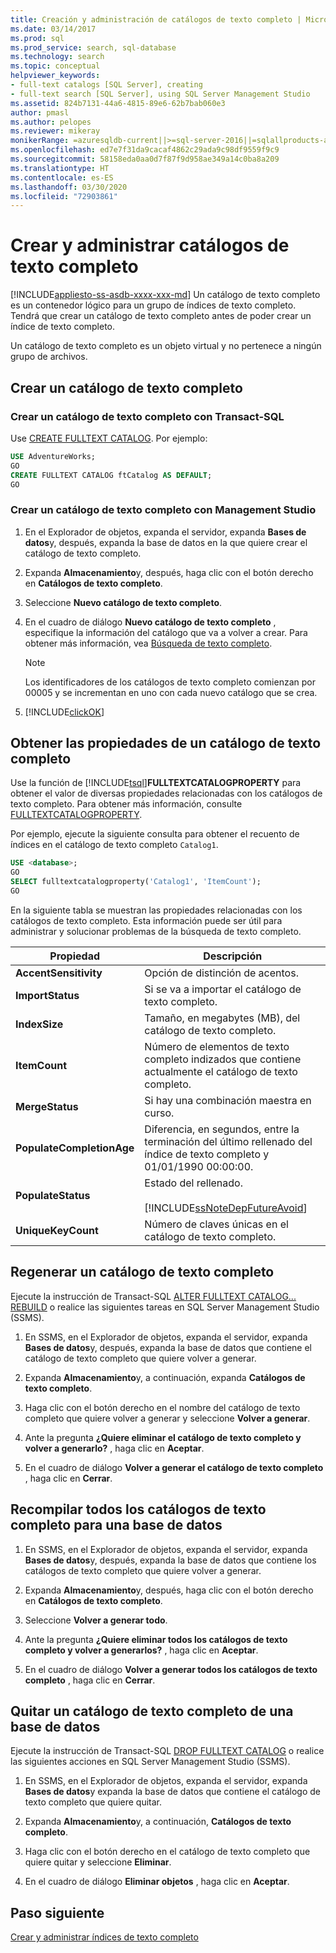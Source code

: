 ```yaml
---
title: Creación y administración de catálogos de texto completo | Microsoft Docs
ms.date: 03/14/2017
ms.prod: sql
ms.prod_service: search, sql-database
ms.technology: search
ms.topic: conceptual
helpviewer_keywords:
- full-text catalogs [SQL Server], creating
- full-text search [SQL Server], using SQL Server Management Studio
ms.assetid: 824b7131-44a6-4815-89e6-62b7bab060e3
author: pmasl
ms.author: pelopes
ms.reviewer: mikeray
monikerRange: =azuresqldb-current||>=sql-server-2016||=sqlallproducts-allversions||>=sql-server-linux-2017||=azuresqldb-mi-current
ms.openlocfilehash: ed7e7f31da9cacaf4862c29ada9c98df9559f9c9
ms.sourcegitcommit: 58158eda0aa0d7f87f9d958ae349a14c0ba8a209
ms.translationtype: HT
ms.contentlocale: es-ES
ms.lasthandoff: 03/30/2020
ms.locfileid: "72903861"
---
```

# <a name="create-and-manage-full-text-catalogs"></a>Crear y administrar catálogos de texto completo
[!INCLUDE[appliesto-ss-asdb-xxxx-xxx-md](../../includes/appliesto-ss-asdb-xxxx-xxx-md.md)]
Un catálogo de texto completo es un contenedor lógico para un grupo de índices de texto completo. Tendrá que crear un catálogo de texto completo antes de poder crear un índice de texto completo.

Un catálogo de texto completo es un objeto virtual y no pertenece a ningún grupo de archivos.
  
##  <a name="create-a-full-text-catalog"></a><a name="creating"></a> Crear un catálogo de texto completo  

### <a name="create-a-full-text-catalog-with-transact-sql"></a>Crear un catálogo de texto completo con Transact-SQL
Use [CREATE FULLTEXT CATALOG](../../t-sql/statements/create-fulltext-catalog-transact-sql.md). Por ejemplo:

```sql 
USE AdventureWorks;  
GO  
CREATE FULLTEXT CATALOG ftCatalog AS DEFAULT;  
GO  
``` 

### <a name="create-a-full-text-catalog-with-management-studio"></a>Crear un catálogo de texto completo con Management Studio
1.  En el Explorador de objetos, expanda el servidor, expanda **Bases de datos**y, después, expanda la base de datos en la que quiere crear el catálogo de texto completo.  
  
2.  Expanda **Almacenamiento**y, después, haga clic con el botón derecho en **Catálogos de texto completo**.  
  
3.  Seleccione **Nuevo catálogo de texto completo**.  
  
4.  En el cuadro de diálogo **Nuevo catálogo de texto completo** , especifique la información del catálogo que va a volver a crear. Para obtener más información, vea [Búsqueda de texto completo](/sql/database-engine/new-full-text-catalog-general-page).  
  
    > [!NOTE]  
    >  Los identificadores de los catálogos de texto completo comienzan por 00005 y se incrementan en uno con cada nuevo catálogo que se crea.  
  
5.  [!INCLUDE[clickOK](../../includes/clickok-md.md)]  

##  <a name="get-the-properties-of-a-full-text-catalog"></a><a name="props"></a> Obtener las propiedades de un catálogo de texto completo  
Use la función de [!INCLUDE[tsql](../../includes/tsql-md.md)]**FULLTEXTCATALOGPROPERTY** para obtener el valor de diversas propiedades relacionadas con los catálogos de texto completo. Para obtener más información, consulte [FULLTEXTCATALOGPROPERTY](../../t-sql/functions/fulltextcatalogproperty-transact-sql.md).

Por ejemplo, ejecute la siguiente consulta para obtener el recuento de índices en el catálogo de texto completo `Catalog1`.

```sql 
USE <database>;  
GO  
SELECT fulltextcatalogproperty('Catalog1', 'ItemCount');  
GO  
```  
  
En la siguiente tabla se muestran las propiedades relacionadas con los catálogos de texto completo. Esta información puede ser útil para administrar y solucionar problemas de la búsqueda de texto completo. 
  
|Propiedad|Descripción|  
|--------------|-----------------|  
|**AccentSensitivity**|Opción de distinción de acentos.|
|**ImportStatus**|Si se va a importar el catálogo de texto completo.|  
|**IndexSize**|Tamaño, en megabytes (MB), del catálogo de texto completo.| 
|**ItemCount**|Número de elementos de texto completo indizados que contiene actualmente el catálogo de texto completo.|  
|**MergeStatus**|Si hay una combinación maestra en curso.| 
|**PopulateCompletionAge**|Diferencia, en segundos, entre la terminación del último rellenado del índice de texto completo y 01/01/1990 00:00:00.| 
|**PopulateStatus**|Estado del rellenado.<br /><br /> [!INCLUDE[ssNoteDepFutureAvoid](../../includes/ssnotedepfutureavoid-md.md)]|  
|**UniqueKeyCount**|Número de claves únicas en el catálogo de texto completo.| 

##  <a name="rebuild-a-full-text-catalog"></a><a name="rebuildone"></a> Regenerar un catálogo de texto completo  

Ejecute la instrucción de Transact-SQL [ALTER FULLTEXT CATALOG... REBUILD](
../../t-sql/statements/alter-fulltext-catalog-transact-sql.md) o realice las siguientes tareas en SQL Server Management Studio (SSMS).

1.  En SSMS, en el Explorador de objetos, expanda el servidor, expanda **Bases de datos**y, después, expanda la base de datos que contiene el catálogo de texto completo que quiere volver a generar.  
  
2.  Expanda **Almacenamiento**y, a continuación, expanda **Catálogos de texto completo**.  
  
3.  Haga clic con el botón derecho en el nombre del catálogo de texto completo que quiere volver a generar y seleccione **Volver a generar**.  
  
4.  Ante la pregunta **¿Quiere eliminar el catálogo de texto completo y volver a generarlo?** , haga clic en **Aceptar**.  
  
5.  En el cuadro de diálogo **Volver a generar el catálogo de texto completo** , haga clic en **Cerrar**.  
   
##  <a name="rebuild-all-full-text-catalogs-for-a-database"></a><a name="rebuildall"></a> Recompilar todos los catálogos de texto completo para una base de datos  

1.  En SSMS, en el Explorador de objetos, expanda el servidor, expanda **Bases de datos**y, después, expanda la base de datos que contiene los catálogos de texto completo que quiere volver a generar.  
  
2.  Expanda **Almacenamiento**y, después, haga clic con el botón derecho en **Catálogos de texto completo**.  
  
3.  Seleccione **Volver a generar todo**.  
  
4.  Ante la pregunta **¿Quiere eliminar todos los catálogos de texto completo y volver a generarlos?** , haga clic en **Aceptar**.  
  
5.  En el cuadro de diálogo **Volver a generar todos los catálogos de texto completo** , haga clic en **Cerrar**.  
  
  
  
##  <a name="remove-a-full-text-catalog-from-a-database"></a><a name="removing"></a> Quitar un catálogo de texto completo de una base de datos  

Ejecute la instrucción de Transact-SQL [DROP FULLTEXT CATALOG](
../../t-sql/statements/drop-fulltext-catalog-transact-sql.md) o realice las siguientes acciones en SQL Server Management Studio (SSMS).

1.  En SSMS, en el Explorador de objetos, expanda el servidor, expanda **Bases de datos**y expanda la base de datos que contiene el catálogo de texto completo que quiere quitar.  
  
2.  Expanda **Almacenamiento**y, a continuación, **Catálogos de texto completo**.  
  
3.  Haga clic con el botón derecho en el catálogo de texto completo que quiere quitar y seleccione **Eliminar**.  
  
4.  En el cuadro de diálogo **Eliminar objetos** , haga clic en **Aceptar**.  

## <a name="next-step"></a>Paso siguiente
[Crear y administrar índices de texto completo](../../relational-databases/search/create-and-manage-full-text-indexes.md)
